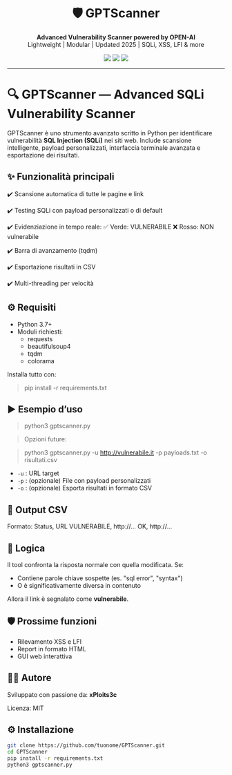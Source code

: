 <h1 align="center">🛡️ GPTScanner</h1>
<p align="center">
  <strong>Advanced Vulnerability Scanner powered by OPEN-AI</strong><br>
  Lightweight | Modular | Updated 2025 | SQLi, XSS, LFI & more
</p>

<p align="center">
  <img src="https://img.shields.io/badge/status-active-success?style=flat-square" />
  <img src="https://img.shields.io/github/license/xPloits3c/GPTScanner?style=flat-square" />
  <img src="https://img.shields.io/github/stars/xPloits3c/GPTScanner?style=social" />
</p>

---
 

🔍 GPTScanner — Advanced SQLi Vulnerability Scanner
===================================================

GPTScanner è uno strumento avanzato scritto in Python per identificare vulnerabilità **SQL Injection (SQLi)** nei siti web.
Include scansione intelligente, payload personalizzati, interfaccia terminale avanzata e esportazione dei risultati.

✨ Funzionalità principali
--------------------------
✔️ Scansione automatica di tutte le pagine e link

✔️ Testing SQLi con payload personalizzati o di default

✔️ Evidenziazione in tempo reale:
    ✅ Verde: VULNERABILE
    ❌ Rosso: NON vulnerabile

✔️ Barra di avanzamento (tqdm)

✔️ Esportazione risultati in CSV

✔️ Multi-threading per velocità

⚙️ Requisiti
-------------
- Python 3.7+
- Moduli richiesti:
  - requests
  - beautifulsoup4
  - tqdm
  - colorama

Installa tutto con:
> pip install -r requirements.txt

▶️ Esempio d’uso
----------------
> python3 gptscanner.py

> Opzioni future:

> python3 gptscanner.py -u http://vulnerabile.it -p payloads.txt -o risultati.csv
- `-u` : URL target
- `-p` : (opzionale) File con payload personalizzati
- `-o` : (opzionale) Esporta risultati in formato CSV

📝 Output CSV
--------------
Formato:
Status, URL
VULNERABILE, http://...
OK, http://...

🧠 Logica
----------
Il tool confronta la risposta normale con quella modificata. Se:
- Contiene parole chiave sospette (es. "sql error", "syntax")
- O è significativamente diversa in contenuto

Allora il link è segnalato come **vulnerabile**.

🛡️ Prossime funzioni
---------------------
- Rilevamento XSS e LFI
- Report in formato HTML
- GUI web interattiva

👨‍💻 Autore
-----------
Sviluppato con passione da: **xPloits3c**

Licenza: MIT

## ⚙️ Installazione

```bash
git clone https://github.com/tuonome/GPTScanner.git
cd GPTScanner
pip install -r requirements.txt
python3 gptscanner.py
